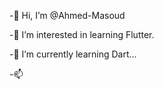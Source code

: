 -👋 Hi, I’m @Ahmed-Masoud

-👀 I’m interested in learning Flutter.

-🌱 I’m currently learning Dart...

-📫
